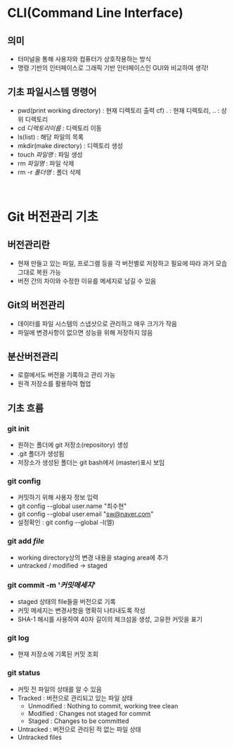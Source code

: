# CLI(Command Line Interface)
## 의미
- 터미널을 통해 사용자와 컴퓨터가 상호작용하는 방식
- 명령 기반의 인터페이스로 그래픽 기반 인터페이스인 GUI와 비교하여 생각!

## 기초 파일시스템 명령어
- pwd(print working directory) : 현재 디렉토리 출력 
  cf) . : 현재 디렉토리, .. : 상위 디렉토리
- cd _디렉토리이름_ : 디렉토리 이동
- ls(list) : 해당 파일의 목록
- mkdir(make directory) : 디렉토리 생성
- touch _파일명_ : 파일 생성
- rm _파일명_ : 파일 삭제
- rm -r _폴더명_ : 폴더 삭제

<br>

# Git 버전관리 기초
## 버전관리란
- 현재 만들고 있는 파일, 프로그램 등을 각 버전별로 저장하고 필요에 따라 과거 모습 그대로 복원 가능
- 버전 간의 차이와 수정한 이유를 메세지로 남길 수 있음

## Git의 버전관리
- 데이터를 파일 시스템의 스냅샷으로 관리하고 매우 크기가 작음
- 파일에 변경사항이 없으면 성능을 위해 저장하지 않음

## 분산버전관리
- 로컬에서도 버전을 기록하고 관리 가능
- 원격 저장소를 활용하여 협업

## 기초 흐름
### git init
- 원하는 폴더에 git 저장소(repository) 생성
- .git 폴더가 생성됨
- 저장소가 생성된 폴더는 git bash에서 (master)표시 보임

### git config
- 커밋하기 위해 사용자 정보 입력
- git config --global user.name "최수현"
- git config --global user.email "sw@naver.com"
- 설정확인 : git config --global -l(엘)

### git add _file_
- working directory상의 변경 내용을 staging area에 추가
- untracked / modified → staged

### git commit -m '_커밋메세지_'
- staged 상태의 file들을 버전으로 기록
- 커밋 메세지는 변경사항을 명확히 나타내도록 작성
- SHA-1 해시를 사용하여 40자 길이의 체크섬을 생성, 고유한 커밋을 표기

### git log
- 현재 저장소에 기록된 커밋 조회

### git status
- 커밋 전 파일의 상태를 알 수 있음
- Tracked : 버전으로 관리되고 있는 파일 상태
  - Unmodified : Nothing to commit, working tree clean
  - Modified : Changes not staged for commit
  - Staged : Changes to be committed
- Untracked : 버전으로 관리된 적 없는 파일 상태
 - Untracked files
